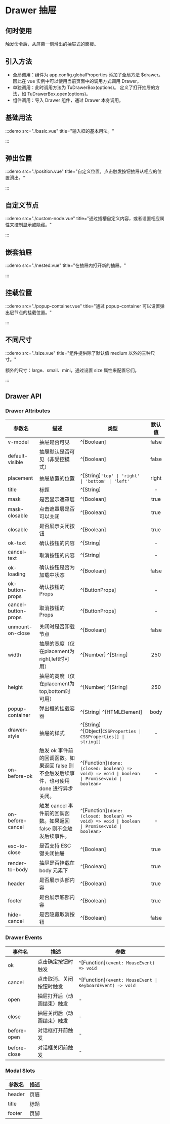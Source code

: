 # Drawer 抽屉

## 何时使用

触发命令后，从屏幕一侧滑出的抽屉式的面板。

## 引入方法

- 全局调用：组件为 app.config.globalProperties 添加了全局方法 $drawer。 因此在 vue 实例中可以使用当前页面中的调用方式调用 Drawer。
- 单独调用：此时调用方法为 TuDrawerBox(options)。 定义了打开抽屉的方法，如 TuDrawerBox.open(options)。
- 组件调用：导入 Drawer 组件，通过 Drawer 本身调用。

## 基础用法

:::demo src="./basic.vue" title="输入框的基本用法。"

:::

## 弹出位置

:::demo src="./position.vue" title="自定义位置，点击触发按钮抽屉从相应的位置滑出。"

:::

## 自定义节点

:::demo src="./custom-node.vue" title="通过插槽自定义内容，或者设置相应属性来控制显示或隐藏。"

:::

## 嵌套抽屉

:::demo src="./nested.vue" title="在抽屉内打开新的抽屉。"

:::

## 挂载位置

:::demo src="./popup-container.vue" title="通过 popup-container 可以设置弹出层节点的挂载位置。"

:::

## 不同尺寸

:::demo src="./size.vue" title="组件提供除了默认值 medium 以外的三种尺寸。"

额外的尺寸：large、small、mini，通过设置 size 属性来配置它们。

:::

## Drawer API

### Drawer Attributes

| 参数名 | 描述 | 类型 | 默认值 |
| ------ | ---- | ---- | :----: |
| v-model | 抽屉是否可见 | ^[Boolean] | false |
| default-visible | 抽屉默认是否可见（非受控模式）| ^[Boolean]  | false |
| placement | 抽屉放置的位置 | ^[String]`'top' \| 'right' \| 'bottom' \| 'left'`| right |
| title | 标题 | ^[String] | - |
| mask | 是否显示遮罩层 | ^[Boolean] | true |
| mask-closable | 点击遮罩层是否可以关闭 | ^[Boolean] | true |
| closable | 是否展示关闭按钮 | ^[Boolean] | true |
| ok-text | 确认按钮的内容 | ^[String] | - |
| cancel-text | 取消按钮的内容 | ^[String] | - |
| ok-loading | 确认按钮是否为加载中状态 | ^[Boolean] | false |
| ok-button-props | 确认按钮的Props | ^[ButtonProps] | - |
| cancel-button-props | 取消按钮的Props | ^[ButtonProps] | - |
| unmount-on-close | 关闭时是否卸载节点 | ^[Boolean] | false |
| width | 抽屉的宽度（仅在placement为right,left时可用）| ^[Number] ^[String] | 250 |
| height | 抽屉的高度（仅在placement为top,bottom时可用）| ^[Number] ^[String] | 250 |
| popup-container | 弹出框的挂载容器 | ^[String] ^[HTMLElement] | body |
| drawer-style | 抽屉的样式 | ^[String] ^[Object]`CSSProperties \| CSSProperties[] \| string[]` | - |
| on-before-ok|触发 ok 事件前的回调函数。如果返回 false 则不会触发后续事件，也可使用 done 进行异步关闭。| ^[Function]`(done: (closed: boolean) => void) => void \| boolean \| Promise<void \| boolean>` | - |
| on-before-cancel|触发 cancel 事件前的回调函数。如果返回 false 则不会触发后续事件。| ^[Function]`(done: (closed: boolean) => void) => void \| boolean \| Promise<void \| boolean>` | - |
| esc-to-close | 是否支持 ESC 键关闭抽屉 | ^[Boolean] | true |
| render-to-body | 抽屉是否挂载在 body 元素下| ^[Boolean] | true |
| header | 是否展示头部内容 | ^[Boolean] | true |
| footer | 是否展示底部内容 | ^[Boolean] | true |
| hide-cancel | 是否隐藏取消按钮 | ^[Boolean] | false |

### Drawer Events

| 事件名 | 描述 | 参数 |
| ------ | ---- | ---- |
| ok | 点击确定按钮时触发 | ^[Function]`(event: MouseEvent) => void` |
| cancel | 点击取消、关闭按钮时触发 | ^[Function]`(event: MouseEvent \| KeyboardEvent) => void` |
| open | 抽屉打开后（动画结束）触发 | - |
| close | 抽屉关闭后（动画结束）触发 | - |
| before-open | 对话框打开前触发 | - |
| before-close | 对话框关闭前触发 | - |

### Modal Slots

| 参数名 | 描述 |
| ------ | ---- |
| header | 页眉 | - |
| title | 标题 | - |
| footer | 页脚 | - |
